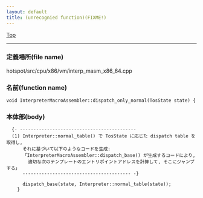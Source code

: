 ```yaml
---
layout: default
title: (unrecognied function)(FIXME!)
---
```

[Top](../index.html)

--- 
### 定義場所(file name)
hotspot/src/cpu/x86/vm/interp_masm_x86_64.cpp

### 名前(function name)
```
void InterpreterMacroAssembler::dispatch_only_normal(TosState state) {
```

### 本体部(body)
```
  {- -------------------------------------------
  (1) Interpreter::normal_table() で TosState に応じた dispatch table を取得し, 
      それに基づいて以下のようなコードを生成:
      「InterpreterMacroAssembler::dispatch_base() が生成するコードにより, 
        適切な次のテンプレートのエントリポイントアドレスを計算して, そこにジャンプする」
      ---------------------------------------- -}

	  dispatch_base(state, Interpreter::normal_table(state));
	}
	
```


